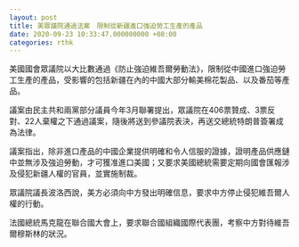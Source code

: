 ```yaml
---
layout: post
title: 美眾議院通過法案　限制從新疆進口強迫勞工生產的產品
date: 2020-09-23 10:33:47.000000000 +08:00
categories: rthk
---
```


美國國會眾議院以大比數通過《防止強迫維吾爾勞動法》，限制從中國進口強迫勞工生產的產品，受影響的包括新疆在內的中國大部分輸美棉花製品、以及番茄等產品。

議案由民主共和兩黨部分議員今年3月聯署提出，眾議院在406票贊成、3票反對、22人棄權之下通過議案，隨後將送到參議院表決，再送交總統特朗普簽署成為法律。

議案指出，除非進口產品的中國企業提供明確和令人信服的證據，證明產品供應鏈中並無涉及強迫勞動，才可獲准進口美國；又要求美國總統需要定期向國會匯報涉及侵犯新疆人權的官員，並實施制裁。

眾議院議長波洛西說，美方必須向中方發出明確信息，要求中方停止侵犯維吾爾人權的行動。

法國總統馬克龍在聯合國大會上，要求聯合國組織國際代表團，考察中方對待維吾爾穆斯林的狀況。
